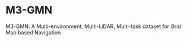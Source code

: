# M3-GMN
M3-GMN: A Multi-environment, Multi-LiDAR, Multi-task dataset for Grid Map based Navigation
